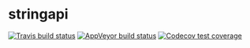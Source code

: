 # stringapi

[![Travis build status](https://travis-ci.org/MahShaaban/stringapi.svg?branch=master)](https://travis-ci.org/MahShaaban/stringapi)
[![AppVeyor build status](https://ci.appveyor.com/api/projects/status/github/MahShaaban/stringapi?branch=master&svg=true)](https://ci.appveyor.com/project/MahShaaban/stringapi)
[![Codecov test coverage](https://codecov.io/gh/MahShaaban/stringapi/branch/master/graph/badge.svg)](https://codecov.io/gh/MahShaaban/stringapi?branch=master)
